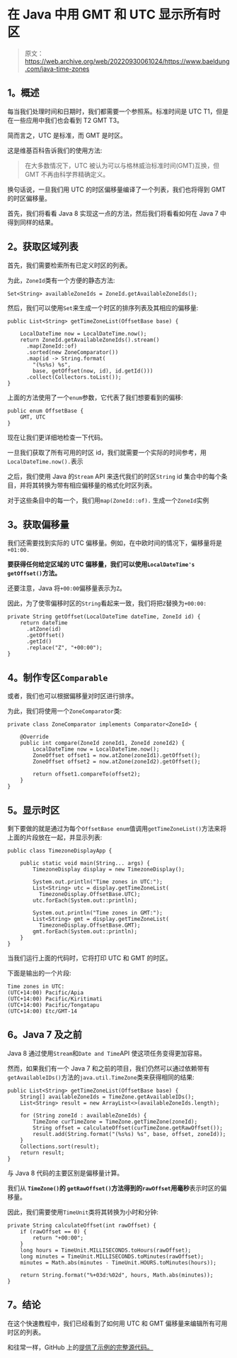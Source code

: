 # 在 Java 中用 GMT 和 UTC 显示所有时区

> 原文：<https://web.archive.org/web/20220930061024/https://www.baeldung.com/java-time-zones>

## 1。概述

每当我们处理时间和日期时，我们都需要一个参照系。标准时间是 UTC T1，但是在一些应用中我们也会看到 T2 GMT T3。

简而言之，UTC 是标准，而 GMT 是时区。

这是维基百科告诉我们的使用方法:

> 在大多数情况下，UTC 被认为可以与格林威治标准时间(GMT)互换，但 GMT 不再由科学界精确定义。

换句话说，一旦我们用 UTC 的时区偏移量编译了一个列表，我们也将得到 GMT 的时区偏移量。

首先，我们将看看 Java 8 实现这一点的方法，然后我们将看看如何在 Java 7 中得到同样的结果。

## 2。获取区域列表

首先，我们需要检索所有已定义时区的列表。

为此，`ZoneId`类有一个方便的静态方法:

```
Set<String> availableZoneIds = ZoneId.getAvailableZoneIds();
```

然后，我们可以使用`Set`来生成一个时区的排序列表及其相应的偏移量:

```
public List<String> getTimeZoneList(OffsetBase base) {

    LocalDateTime now = LocalDateTime.now();
    return ZoneId.getAvailableZoneIds().stream()
      .map(ZoneId::of)
      .sorted(new ZoneComparator())
      .map(id -> String.format(
        "(%s%s) %s", 
        base, getOffset(now, id), id.getId()))
      .collect(Collectors.toList());
}
```

上面的方法使用了一个`enum`参数，它代表了我们想要看到的偏移:

```
public enum OffsetBase {
    GMT, UTC
}
```

现在让我们更详细地检查一下代码。

一旦我们获取了所有可用的时区 id，我们就需要一个实际的时间参考，用`LocalDateTime.now().`表示

之后，我们使用 Java 的`Stream` API 来迭代我们的时区`String` id 集合中的每个条目，并将其转换为带有相应偏移量的格式化时区列表。

对于这些条目中的每一个，我们用`map(ZoneId::of).` 生成一个`ZoneId`实例

## 3。获取偏移量

我们还需要找到实际的 UTC 偏移量。例如，在中欧时间的情况下，偏移量将是`+01:00.`

**要获得任何给定区域的 UTC 偏移量，我们可以使用`LocalDateTime's getOffset()`方法。**

还要注意，Java 将`+00:00`偏移量表示为`Z`。

因此，为了使零偏移时区的`String`看起来一致，我们将把`Z`替换为`+00:00:`

```
private String getOffset(LocalDateTime dateTime, ZoneId id) {
    return dateTime
      .atZone(id)
      .getOffset()
      .getId()
      .replace("Z", "+00:00");
}
```

## 4。制作专区`Comparable`

或者，我们也可以根据偏移量对时区进行排序。

为此，我们将使用一个`ZoneComparator`类:

```
private class ZoneComparator implements Comparator<ZoneId> {

    @Override
    public int compare(ZoneId zoneId1, ZoneId zoneId2) {
        LocalDateTime now = LocalDateTime.now();
        ZoneOffset offset1 = now.atZone(zoneId1).getOffset();
        ZoneOffset offset2 = now.atZone(zoneId2).getOffset();

        return offset1.compareTo(offset2);
    }
}
```

## 5。显示时区

剩下要做的就是通过为每个`OffsetBase enum`值调用`getTimeZoneList()`方法来将上面的片段放在一起，并显示列表:

```
public class TimezoneDisplayApp {

    public static void main(String... args) {
        TimezoneDisplay display = new TimezoneDisplay();

        System.out.println("Time zones in UTC:");
        List<String> utc = display.getTimeZoneList(
          TimezoneDisplay.OffsetBase.UTC);
        utc.forEach(System.out::println);

        System.out.println("Time zones in GMT:");
        List<String> gmt = display.getTimeZoneList(
          TimezoneDisplay.OffsetBase.GMT);
        gmt.forEach(System.out::println);
    }
}
```

当我们运行上面的代码时，它将打印 UTC 和 GMT 的时区。

下面是输出的一个片段:

```
Time zones in UTC:
(UTC+14:00) Pacific/Apia
(UTC+14:00) Pacific/Kiritimati
(UTC+14:00) Pacific/Tongatapu
(UTC+14:00) Etc/GMT-14
```

## 6。Java 7 及之前

Java 8 通过使用`Stream`和`Date and Time`API 使这项任务变得更加容易。

然而，如果我们有一个 Java 7 和之前的项目，我们仍然可以通过依赖带有`getAvailableIDs()`方法的`java.util.TimeZone`类来获得相同的结果:

```
public List<String> getTimeZoneList(OffsetBase base) {
    String[] availableZoneIds = TimeZone.getAvailableIDs();
    List<String> result = new ArrayList<>(availableZoneIds.length);

    for (String zoneId : availableZoneIds) {
        TimeZone curTimeZone = TimeZone.getTimeZone(zoneId);
        String offset = calculateOffset(curTimeZone.getRawOffset());
        result.add(String.format("(%s%s) %s", base, offset, zoneId));
    }
    Collections.sort(result);
    return result;
}
```

与 Java 8 代码的主要区别是偏移量计算。

我们从 **`TimeZone()`的 `getRawOffset()`方法得到的`rawOffset`用毫秒**表示时区的偏移量。

因此，我们需要使用`TimeUnit`类将其转换为小时和分钟:

```
private String calculateOffset(int rawOffset) {
    if (rawOffset == 0) {
        return "+00:00";
    }
    long hours = TimeUnit.MILLISECONDS.toHours(rawOffset);
    long minutes = TimeUnit.MILLISECONDS.toMinutes(rawOffset);
    minutes = Math.abs(minutes - TimeUnit.HOURS.toMinutes(hours));

    return String.format("%+03d:%02d", hours, Math.abs(minutes));
}
```

## 7。结论

在这个快速教程中，我们已经看到了如何用 UTC 和 GMT 偏移量来编辑所有可用时区的列表。

和往常一样，GitHub 上的[提供了示例的完整源代码。](https://web.archive.org/web/20220524022938/https://github.com/eugenp/tutorials/tree/master/core-java-modules/core-java-datetime-string)